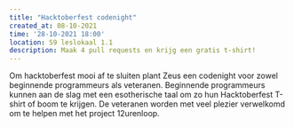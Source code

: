 ```yaml
---
title: "Hacktoberfest codenight"
created_at: 08-10-2021
time: '28-10-2021 18:00'
location: S9 leslokaal 1.1
description: Maak 4 pull requests en krijg een gratis t-shirt!
---
```

Om hacktoberfest mooi af te sluiten plant Zeus een codenight voor zowel beginnende programmeurs als veteranen. Beginnende programmeurs kunnen aan de slag met een esotherische taal om zo hun Hacktoberfest T-shirt of boom te krijgen. De veteranen worden met veel plezier verwelkomd om te helpen met het project 12urenloop.
